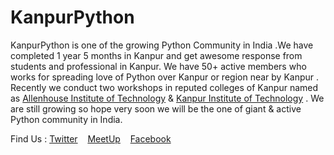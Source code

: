 # KanpurPython
KanpurPython is one of the growing Python Community in India .We have completed 1 year 5 months in Kanpur and get awesome response from students and
professional in Kanpur. We have 50+
active members who works for spreading love of Python over Kanpur or region
near by Kanpur . Recently we conduct two workshops in reputed colleges of
Kanpur named as [Allenhouse Institute of
Technology](http://www.allenhouse.ac.in/) & [Kanpur Institute of
Technology](http://kit.ac.in/) . 
We are still growing so hope very soon we will be the one of giant & active
Python community in India.

Find Us : [Twitter](https://twitter.com/PythonKanpur)&nbsp;&nbsp;&nbsp;
[MeetUp](https://www.meetup.com/KanpurPython/)&nbsp;&nbsp;&nbsp;
[Facebook](https://www.facebook.com/KanpurPython/)&nbsp;&nbsp;&nbsp;


